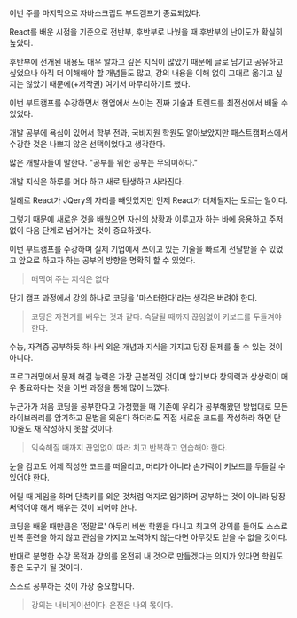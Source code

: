 이번 주를 마지막으로
자바스크립트 부트캠프가
종료되었다.
 
React를 배운 시점을 기준으로
전반부, 후반부로 나눴을 때
후반부의 난이도가 확실히 높았다.
 
후반부에 전개된 내용도 매우 알차고
깊은 지식이 많았기 때문에
글로 남기고 공유하고 싶었으나 아직 더 이해해야 할 개념들도 많고, 강의 내용을 이해 없이 그대로 옮기고 싶지는 않았기 때문에(+저작권) 여기서 마무리하기로 했다.

이번 부트캠프를 수강하면서
현업에서 쓰이는 진짜 기술과 트렌드를
최전선에서 배울 수 있었다.
 
개발 공부에 욕심이 있어서 학부 전과, 국비지원 학원도 알아보았지만 패스트캠퍼스에서 수강한 것은 나쁘지 않은 선택이었다고 생각한다.
 
많은 개발자들이 말한다.
"공부를 위한 공부는 무의미하다."
 
개발 지식은 하루를 머다 하고 새로 탄생하고
사라진다.
 
일례로 React가 JQery의 자리를 빼앗았지만
언제 React가 대체될지는 모르는 일이다.
 
그렇기 때문에 새로운 것을 배웠으면 자신의 상황과 이루고자 하는 바에 응용하고 주저 없이 다음 단계로 넘어가는 것이 중요하겠다.
 
이번 부트캠프를 수강하며
실제 기업에서 쓰이고 있는 기술을
빠르게 전달받을 수 있었고
앞으로 하고자 하는 공부의 방향을
명확히 할 수 있었다.

> 떠먹여 주는 지식은 없다
 
단기 캠프 과정에서
강의 하나로
코딩을 '마스터한다'라는 생각은
버려야 한다.
 
> 코딩은 자전거를 배우는 것과 같다.
숙달될 때까지 끊임없이 키보드를 두들겨야 한다.
 
수능, 자격증 공부하듯
하나씩 외운 개념과 지식을 가지고
당장 문제를 풀 수 있는 것이 아니다.
 
프로그래밍에서
문제 해결 능력은
가장 근본적인 것이며
암기보다 창의력과 상상력이 매우 중요하다는 것을
이번 과정을 통해 많이 느꼈다.
 
누군가가
처음 코딩을 공부한다고 가정했을 때
기존에 우리가 공부해왔던 방법대로
모든 라이브러리를 암기하고
문법을 외운다 하더라도
직접 새로운 코드를 작성하라 하면
단 10줄도 채 작성하지 못할 것이다.
 
> 익숙해질 때까지
끊임없이 따라 치고
반복하고 연습해야 한다.
 
눈을 감고도 어제 작성한 코드를 떠올리고, 머리가 아니라 손가락이 키보드를 두들길 수 있어야 한다.
 
어릴 때 게임을 하며 단축키를 외운 것처럼 억지로 암기하며 공부하는 것이 아니라 당장 써먹어야 해서 배우는 것이 되어야 한다.
 
코딩을 배울 때만큼은 '정말로' 아무리 비싼 학원을 다니고 최고의 강의를 들어도 스스로 반복 훈련을 하지 않고 관심을 가지고 노력하지 않는다면 아무것도 얻을 수 없을 것이다.
 
반대로 분명한 수강 목적과 강의를 온전히 내 것으로 만들겠다는 의지가 있다면 학원도 좋은 도구가 될 것이다.
 
스스로 공부하는 것이 가장 중요합니다.
 
> 강의는 내비게이션이다.
운전은 나의 몫이다.

